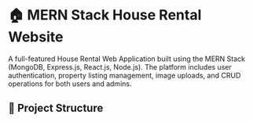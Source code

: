 # 🏠 MERN Stack House Rental Website

A full-featured House Rental Web Application built using the MERN Stack (MongoDB, Express.js, React.js, Node.js). The platform includes user authentication, property listing management, image uploads, and CRUD operations for both users and admins.

## 📂 Project Structure
